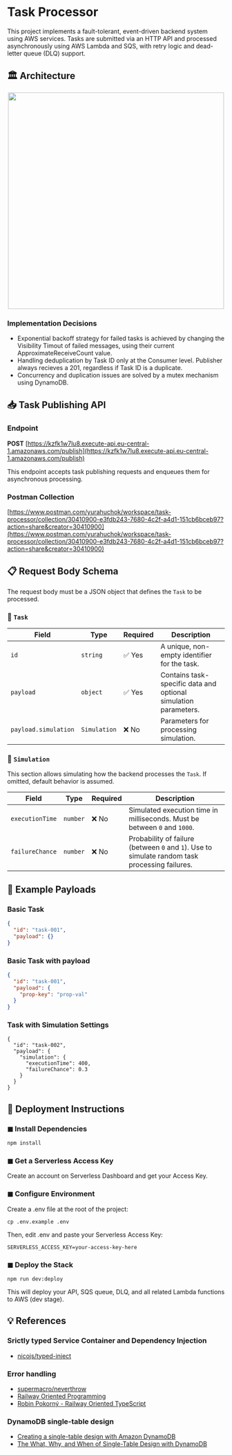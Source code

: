 # Task Processor

This project implements a fault-tolerant, event-driven backend system using AWS services. Tasks are submitted via an HTTP API and processed asynchronously using AWS Lambda and SQS, with retry logic and dead-letter queue (DLQ) support.

## 🏛️ Architecture

<p align="center">
  <img src="https://github.com/user-attachments/assets/a86ed6e7-4db5-4e9b-8a37-176a69468a2f" width="500">
</p>

### Implementation Decisions
- Exponential backoff strategy for failed tasks is achieved by changing the Visibility Timout of failed messages, using their current ApproximateReceiveCount value.
- Handling deduplication by Task ID only at the Consumer level. Publisher always recieves a 201, regardless if Task ID is a duplicate.
- Concurrency and duplication issues are solved by a mutex mechanism using DynamoDB.

## 📥 Task Publishing API

### Endpoint

**POST** [https://kzfk1w7lu8.execute-api.eu-central-1.amazonaws.com/publish](https://kzfk1w7lu8.execute-api.eu-central-1.amazonaws.com/publish)

This endpoint accepts task publishing requests and enqueues them for asynchronous processing.

### Postman Collection 
[https://www.postman.com/yurahuchok/workspace/task-processor/collection/30410900-e3fdb243-7680-4c2f-a4d1-151cb6bceb97?action=share&creator=30410900](https://www.postman.com/yurahuchok/workspace/task-processor/collection/30410900-e3fdb243-7680-4c2f-a4d1-151cb6bceb97?action=share&creator=30410900)

## 📋 Request Body Schema

The request body must be a JSON object that defines the `Task` to be processed.

### 🔹 `Task`

| Field     | Type     | Required | Description |
|-----------|----------|----------|-------------|
| `id`      | `string` | ✅ Yes   | A unique, non-empty identifier for the task. |
| `payload` | `object` | ✅ Yes   | Contains task-specific data and optional simulation parameters. |
| `payload.simulation`  | `Simulation` | ❌ No     | Parameters for processing simulation. |

### 🔸 `Simulation`

This section allows simulating how the backend processes the `Task`. If omitted, default behavior is assumed.

| Field           | Type     | Required | Description |
|------------------|----------|----------|-------------|
| `executionTime`  | `number` | ❌ No     | Simulated execution time in milliseconds. Must be between `0` and `1000`. |
| `failureChance`  | `number` | ❌ No     | Probability of failure (between `0` and `1`). Use to simulate random task processing failures. |

## 🚛 Example Payloads

### Basic Task
```json
{
  "id": "task-001",
  "payload": {}
}
```

### Basic Task with payload
```json
{
  "id": "task-001",
  "payload": {
    "prop-key": "prop-val"
  }
}
```

### Task with Simulation Settings
```
{
  "id": "task-002",
  "payload": {
    "simulation": {
      "executionTime": 400,
      "failureChance": 0.3
    }
  }
}
```

## 🚀 Deployment Instructions

### ◼︎ Install Dependencies

```bash
npm install
```

### ◼︎ Get a Serverless Access Key

Create an account on Serverless Dashboard and get your Access Key.

### ◼︎ Configure Environment

Create a .env file at the root of the project:
```
cp .env.example .env
```

Then, edit .env and paste your Serverless Access Key:
```
SERVERLESS_ACCESS_KEY=your-access-key-here
```

### ◼︎ Deploy the Stack
```
npm run dev:deploy
```
This will deploy your API, SQS queue, DLQ, and all related Lambda functions to AWS (dev stage).

## 💡 References

### Srictly typed Service Container and Dependency Injection
- [nicojs/typed-inject](https://github.com/nicojs/typed-inject)

### Error handling
- [supermacro/neverthrow](https://github.com/supermacro/neverthrow)
- [Railway Oriented Programming](https://fsharpforfunandprofit.com/rop/)
- [Robin Pokorný - Railway Oriented TypeScript](https://www.youtube.com/watch?v=AqeR-Fn75Sw`)

### DynamoDB single-table design
- [Creating a single-table design with Amazon DynamoDB](https://aws.amazon.com/blogs/compute/creating-a-single-table-design-with-amazon-dynamodb)
- [The What, Why, and When of Single-Table Design with DynamoDB](https://www.alexdebrie.com/posts/dynamodb-single-table/)


